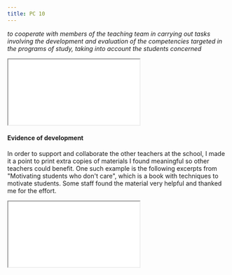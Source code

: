 ```yaml
---
title: PC 10
---
```

*to cooperate with members of the teaching team in carrying out tasks involving
the development and evaluation of the competencies targeted in the programs of
study, taking into account the students concerned*

<iframe class="lp" src="/pdf/page-10.pdf"></iframe>

#### Evidence of development

In order to support and collaborate the other teachers at the school, I made it a point to print extra copies of
materials I found meaningful so other teachers could benefit. One such example is the following excerpts from
"Motivating students who don't care", which is a book with techniques to motivate students. Some staff found the
material very helpful and thanked me for the effort.

<iframe class="lp" src="/pdf/book.pdf"></iframe>
